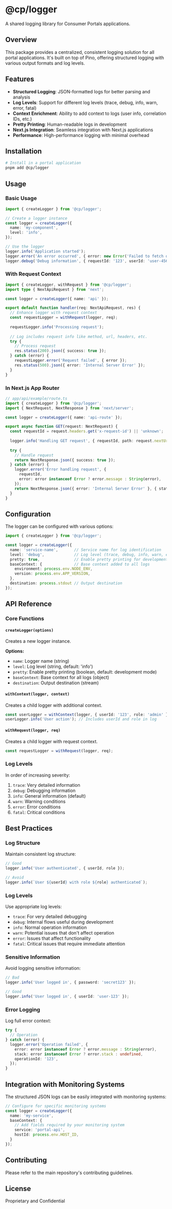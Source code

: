 # @cp/logger

A shared logging library for Consumer Portals applications.

## Overview

This package provides a centralized, consistent logging solution for all portal applications. It's built on top of Pino, offering structured logging with various output formats and log levels.

## Features

- **Structured Logging**: JSON-formatted logs for better parsing and analysis
- **Log Levels**: Support for different log levels (trace, debug, info, warn, error, fatal)
- **Context Enrichment**: Ability to add context to logs (user info, correlation IDs, etc.)
- **Pretty Printing**: Human-readable logs in development
- **Next.js Integration**: Seamless integration with Next.js applications
- **Performance**: High-performance logging with minimal overhead

## Installation

```bash
# Install in a portal application
pnpm add @cp/logger
```

## Usage

### Basic Usage

```typescript
import { createLogger } from '@cp/logger';

// Create a logger instance
const logger = createLogger({
  name: 'my-component',
  level: 'info',
});

// Use the logger
logger.info('Application started');
logger.error('An error occurred', { error: new Error('Failed to fetch data') });
logger.debug('Debug information', { requestId: '123', userId: 'user-456' });
```

### With Request Context

```typescript
import { createLogger, withRequest } from '@cp/logger';
import type { NextApiRequest } from 'next';

const logger = createLogger({ name: 'api' });

export default function handler(req: NextApiRequest, res) {
  // Enhance logger with request context
  const requestLogger = withRequest(logger, req);
  
  requestLogger.info('Processing request');
  
  // Log includes request info like method, url, headers, etc.
  try {
    // Process request
    res.status(200).json({ success: true });
  } catch (error) {
    requestLogger.error('Request failed', { error });
    res.status(500).json({ error: 'Internal Server Error' });
  }
}
```

### In Next.js App Router

```typescript
// app/api/example/route.ts
import { createLogger } from '@cp/logger';
import { NextRequest, NextResponse } from 'next/server';

const logger = createLogger({ name: 'api-route' });

export async function GET(request: NextRequest) {
  const requestId = request.headers.get('x-request-id') || 'unknown';
  
  logger.info('Handling GET request', { requestId, path: request.nextUrl.pathname });
  
  try {
    // Handle request
    return NextResponse.json({ success: true });
  } catch (error) {
    logger.error('Error handling request', { 
      requestId,
      error: error instanceof Error ? error.message : String(error),
    });
    return NextResponse.json({ error: 'Internal Server Error' }, { status: 500 });
  }
}
```

## Configuration

The logger can be configured with various options:

```typescript
import { createLogger } from '@cp/logger';

const logger = createLogger({
  name: 'service-name',       // Service name for log identification
  level: 'debug',             // Log level (trace, debug, info, warn, error, fatal)
  pretty: true,               // Enable pretty printing for development
  baseContext: {              // Base context added to all logs
    environment: process.env.NODE_ENV,
    version: process.env.APP_VERSION,
  },
  destination: process.stdout // Output destination
});
```

## API Reference

### Core Functions

#### `createLogger(options)`

Creates a new logger instance.

**Options:**

- `name`: Logger name (string)
- `level`: Log level (string, default: 'info')
- `pretty`: Enable pretty printing (boolean, default: development mode)
- `baseContext`: Base context for all logs (object)
- `destination`: Output destination (stream)

#### `withContext(logger, context)`

Creates a child logger with additional context.

```typescript
const userLogger = withContext(logger, { userId: '123', role: 'admin' });
userLogger.info('User action'); // Includes userId and role in log
```

#### `withRequest(logger, req)`

Creates a child logger with request context.

```typescript
const requestLogger = withRequest(logger, req);
```

### Log Levels

In order of increasing severity:

1. `trace`: Very detailed information
2. `debug`: Debugging information
3. `info`: General information (default)
4. `warn`: Warning conditions
5. `error`: Error conditions
6. `fatal`: Critical conditions

## Best Practices

### Log Structure

Maintain consistent log structure:

```typescript
// Good
logger.info('User authenticated', { userId, role });

// Avoid
logger.info(`User ${userId} with role ${role} authenticated`);
```

### Log Levels

Use appropriate log levels:

- `trace`: For very detailed debugging
- `debug`: Internal flows useful during development
- `info`: Normal operation information
- `warn`: Potential issues that don't affect operation
- `error`: Issues that affect functionality
- `fatal`: Critical issues that require immediate attention

### Sensitive Information

Avoid logging sensitive information:

```typescript
// Bad
logger.info('User logged in', { password: 'secret123' });

// Good
logger.info('User logged in', { userId: 'user-123' });
```

### Error Logging

Log full error context:

```typescript
try {
  // Operation
} catch (error) {
  logger.error('Operation failed', { 
    error: error instanceof Error ? error.message : String(error),
    stack: error instanceof Error ? error.stack : undefined,
    operationId: '123',
  });
}
```

## Integration with Monitoring Systems

The structured JSON logs can be easily integrated with monitoring systems:

```typescript
// Configure for specific monitoring systems
const logger = createLogger({
  name: 'my-service',
  baseContext: {
    // Add fields required by your monitoring system
    service: 'portal-api',
    hostId: process.env.HOST_ID,
  }
});
```

## Contributing

Please refer to the main repository's contributing guidelines.

## License

Proprietary and Confidential 